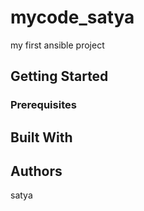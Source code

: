 # mycode_satya
my first ansible project

## Getting Started

### Prerequisites


## Built With

## Authors
satya
